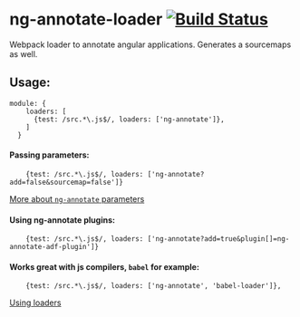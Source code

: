 # ng-annotate-loader [![Build Status](https://img.shields.io/travis/huston007/ng-annotate-loader.svg?style=flat-square)](https://travis-ci.org/huston007/ng-annotate-loader)
Webpack loader to annotate angular applications. Generates a sourcemaps as well.

## Usage:

```
module: {
    loaders: [
      {test: /src.*\.js$/, loaders: ['ng-annotate']},
    ]
  }
```

#### Passing parameters: 

```
	{test: /src.*\.js$/, loaders: ['ng-annotate?add=false&sourcemap=false']}
```

[More about `ng-annotate` parameters](https://github.com/olov/ng-annotate#library-api)

#### Using ng-annotate plugins: 

```
	{test: /src.*\.js$/, loaders: ['ng-annotate?add=true&plugin[]=ng-annotate-adf-plugin']}
```

#### Works great with js compilers, `babel` for example:

```
    {test: /src.*\.js$/, loaders: ['ng-annotate', 'babel-loader']},
```

[Using loaders](http://webpack.github.io/docs/using-loaders.html)